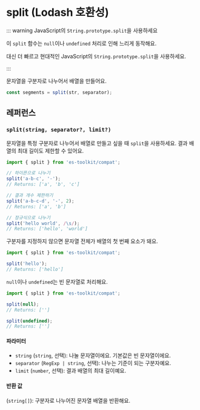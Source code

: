 # split (Lodash 호환성)

::: warning JavaScript의 `String.prototype.split`을 사용하세요

이 `split` 함수는 `null`이나 `undefined` 처리로 인해 느리게 동작해요.

대신 더 빠르고 현대적인 JavaScript의 `String.prototype.split`을 사용하세요.

:::

문자열을 구분자로 나누어서 배열을 만들어요.

```typescript
const segments = split(str, separator);
```

## 레퍼런스

### `split(string, separator?, limit?)`

문자열을 특정 구분자로 나누어서 배열로 만들고 싶을 때 `split`을 사용하세요. 결과 배열의 최대 길이도 제한할 수 있어요.

```typescript
import { split } from 'es-toolkit/compat';

// 하이픈으로 나누기
split('a-b-c', '-');
// Returns: ['a', 'b', 'c']

// 결과 개수 제한하기
split('a-b-c-d', '-', 2);
// Returns: ['a', 'b']

// 정규식으로 나누기
split('hello world', /\s/);
// Returns: ['hello', 'world']
```

구분자를 지정하지 않으면 문자열 전체가 배열의 첫 번째 요소가 돼요.

```typescript
import { split } from 'es-toolkit/compat';

split('hello');
// Returns: ['hello']
```

`null`이나 `undefined`는 빈 문자열로 처리해요.

```typescript
import { split } from 'es-toolkit/compat';

split(null);
// Returns: ['']

split(undefined);
// Returns: ['']
```

#### 파라미터

- `string` (`string`, 선택): 나눌 문자열이에요. 기본값은 빈 문자열이에요.
- `separator` (`RegExp | string`, 선택): 나누는 기준이 되는 구분자예요.
- `limit` (`number`, 선택): 결과 배열의 최대 길이예요.

#### 반환 값

(`string[]`): 구분자로 나누어진 문자열 배열을 반환해요.
